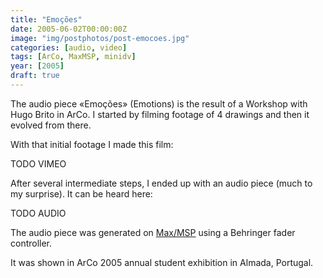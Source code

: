 ```yaml
---
title: "Emoções"
date: 2005-06-02T00:00:00Z
image: "img/postphotos/post-emocoes.jpg"
categories: [audio, video]
tags: [ArCo, MaxMSP, minidv]
year: [2005]
draft: true
---
```


The audio piece «Emoções» (Emotions) is the result of a Workshop with Hugo Brito in ArCo. I started by filming footage of 4 drawings and then it evolved from there.
<!--more-->

With that initial footage I made this film:

TODO VIMEO

After several intermediate steps, I ended up with an audio piece (much to my surprise). It can be heard here:

TODO AUDIO

The audio piece was generated on [Max/MSP][1] using a Behringer fader controller.

It was shown in ArCo 2005 annual student exhibition in Almada, Portugal.

[1]: http://www.cycling74.com/products/maxmsp
